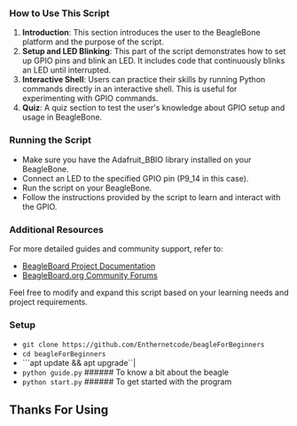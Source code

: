 ### How to Use This Script
1. **Introduction**: This section introduces the user to the BeagleBone platform and the purpose of the script.
2. **Setup and LED Blinking**: This part of the script demonstrates how to set up GPIO pins and blink an LED. It includes code that continuously blinks an LED until interrupted.
3. **Interactive Shell**: Users can practice their skills by running Python commands directly in an interactive shell. This is useful for experimenting with GPIO commands.
4. **Quiz**: A quiz section to test the user's knowledge about GPIO setup and usage in BeagleBone.

### Running the Script
- Make sure you have the Adafruit_BBIO library installed on your BeagleBone.
- Connect an LED to the specified GPIO pin (P9_14 in this case).
- Run the script on your BeagleBone.
- Follow the instructions provided by the script to learn and interact with the GPIO.

### Additional Resources
For more detailed guides and community support, refer to:
- [BeagleBoard Project Documentation](https://docs.beagleboard.org/projects/)
- [BeagleBoard.org Community Forums](https://forum.beagleboard.org/)

Feel free to modify and expand this script based on your learning needs and project requirements.

###  Setup

- ```git clone https://github.com/Enthernetcode/beagleForBeginners```
- ```cd beagleForBeginners```
- ```apt update && apt upgrade``|
- ```python guide.py``` ###### To know a bit about the beagle
- ```python start.py``` ###### To get started with the program

## Thanks For Using
